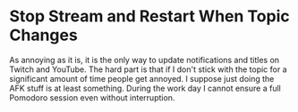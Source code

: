 # Stop Stream and Restart When Topic Changes

As annoying as it is, it is the only way to update notifications and titles on Twitch and YouTube. The hard part is that if I don't stick with the topic for a significant amount of time people get annoyed. I suppose just doing the AFK stuff is at least something. During the work day I cannot ensure a full Pomodoro session even without interruption.
